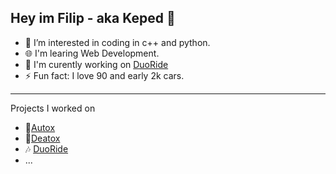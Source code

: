 Hey im Filip - aka Keped 👋
---
- 👀 I’m interested in coding in c++ and python.
- 🌐 I'm learing Web Development.
- 🥅 I'm curently working on [DuoRide](https://github.com/ChmieleskiFilip/DuoRide)
- ⚡ Fun fact: I love 90 and early 2k cars.
---
Projects I worked on
- 🚗[Autox](https://github.com/swojtczak/Praktyki-2022-05)
- 📖[Deatox](https://debatox.live/)
- 🎶 [DuoRide](https://github.com/ChmieleskiFilip/DuoRide)
- ...
<!---
ChmieleskiFilip/ChmieleskiFilip is a ✨ special ✨ repository because its `README.md` (this file) appears on your GitHub profile.
You can click the Preview link to take a look at your changes.
--->
